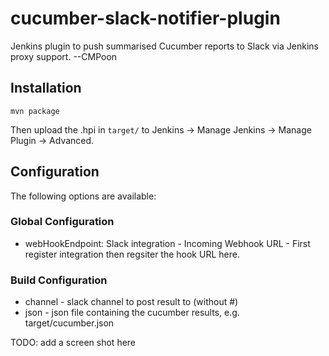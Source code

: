 # cucumber-slack-notifier-plugin
Jenkins plugin to push summarised Cucumber reports to Slack via Jenkins proxy support. --CMPoon

## Installation

`mvn package`

Then upload the .hpi in `target/` to Jenkins -> Manage Jenkins -> Manage Plugin -> Advanced.

## Configuration

The following options are available:

### Global Configuration

* webHookEndpoint: Slack integration - Incoming Webhook URL - First register integration then regsiter the hook URL here.

### Build Configuration

* channel - slack channel to post result to (without #)
* json - json file containing the cucumber results, e.g. target/cucumber.json

TODO: add a screen shot here 
